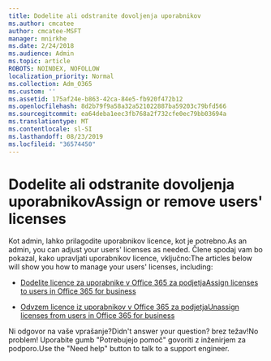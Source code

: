 ```yaml
---
title: Dodelite ali odstranite dovoljenja uporabnikov
ms.author: cmcatee
author: cmcatee-MSFT
manager: mnirkhe
ms.date: 2/24/2018
ms.audience: Admin
ms.topic: article
ROBOTS: NOINDEX, NOFOLLOW
localization_priority: Normal
ms.collection: Adm_O365
ms.custom: ''
ms.assetid: 175af24e-b863-42ca-84e5-fb920f472b12
ms.openlocfilehash: 8d2b79f9a58a32a521022887ba59203c79bfd566
ms.sourcegitcommit: ea64deba1eec3fb768a2f732cfe0ec79bb03694a
ms.translationtype: MT
ms.contentlocale: sl-SI
ms.lasthandoff: 08/23/2019
ms.locfileid: "36574450"
---
```

# <a name="assign-or-remove-users-licenses"></a><span data-ttu-id="034f0-102">Dodelite ali odstranite dovoljenja uporabnikov</span><span class="sxs-lookup"><span data-stu-id="034f0-102">Assign or remove users' licenses</span></span>

<span data-ttu-id="034f0-103">Kot admin, lahko prilagodite uporabnikov licence, kot je potrebno.</span><span class="sxs-lookup"><span data-stu-id="034f0-103">As an admin, you can adjust your users' licenses as needed.</span></span> <span data-ttu-id="034f0-104">Člene spodaj vam bo pokazal, kako upravljati uporabnikov licence, vključno:</span><span class="sxs-lookup"><span data-stu-id="034f0-104">The articles below will show you how to manage your users' licenses, including:</span></span>
  
- [<span data-ttu-id="034f0-105">Dodelite licence za uporabnike v Office 365 za podjetja</span><span class="sxs-lookup"><span data-stu-id="034f0-105">Assign licenses to users in Office 365 for business</span></span>](https://docs.microsoft.com/en-us/office365/admin/subscriptions-and-billing/assign-licenses-to-users)

- [<span data-ttu-id="034f0-106">Odvzem licence iz uporabnikov v Office 365 za podjetja</span><span class="sxs-lookup"><span data-stu-id="034f0-106">Unassign licenses from users in Office 365 for business</span></span>](https://docs.microsoft.com/en-us/office365/admin/subscriptions-and-billing/remove-licenses-from-users)

<span data-ttu-id="034f0-107">Ni odgovor na vaše vprašanje?</span><span class="sxs-lookup"><span data-stu-id="034f0-107">Didn't answer your question?</span></span> <span data-ttu-id="034f0-108">brez težav!</span><span class="sxs-lookup"><span data-stu-id="034f0-108">No problem!</span></span> <span data-ttu-id="034f0-109">Uporabite gumb "Potrebujejo pomoč" govoriti z inženirjem za podporo.</span><span class="sxs-lookup"><span data-stu-id="034f0-109">Use the "Need help" button to talk to a support engineer.</span></span>